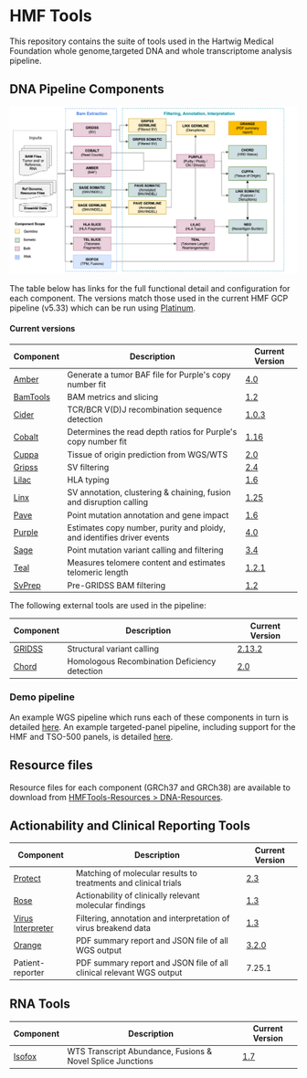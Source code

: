 # HMF Tools

This repository contains the suite of tools used in the Hartwig Medical Foundation whole genome,targeted DNA and whole transcriptome analysis pipeline.  

## DNA Pipeline Components

![HMF_Pipeline](./pipeline/hmf_tools_pipeline.png)

The table below has links for the full functional detail and configuration for each component. The versions match those used in the current HMF GCP pipeline (v5.33) which can be run using [Platinum](https://github.com/hartwigmedical/platinum).

#### Current versions
| Component                         | Description                                                            | Current Version                                                               |
|-----------------------------------|------------------------------------------------------------------------|-------------------------------------------------------------------------------|
| [Amber](./amber/README.md)        | Generate a tumor BAF file for Purple's copy number fit                 | [4.0](https://github.com/hartwigmedical/hmftools/releases/tag/amber-v4.0)     |
| [BamTools](./bam-tools/README.md) | BAM metrics and slicing                                                | [1.2](https://github.com/hartwigmedical/hmftools/releases/tag/bam-tools-v1.2) |
| [Cider](./cider/README.md)        | TCR/BCR V(D)J recombination sequence detection                         | [1.0.3](https://github.com/hartwigmedical/hmftools/releases/tag/cider-v0.8.0) |
| [Cobalt](./cobalt/README.md)      | Determines the read depth ratios for Purple's copy number fit          | [1.16](https://github.com/hartwigmedical/hmftools/releases/tag/cobalt-v1.16)  |
| [Cuppa](./cuppa/README.md)        | Tissue of origin prediction from WGS/WTS                               | [2.0](https://github.com/hartwigmedical/hmftools/releases/tag/cuppa-v1.8.1)   |
| [Gripss](./gripss/README.md)      | SV filtering                                                           | [2.4](https://github.com/hartwigmedical/hmftools/releases/tag/gripss-v2.4)    |
| [Lilac](./lilac/README.md)        | HLA typing                                                             | [1.6](https://github.com/hartwigmedical/hmftools/releases/tag/lilac-v1.6)     |
| [Linx](./linx/README.md)          | SV annotation, clustering & chaining, fusion and disruption calling    | [1.25](https://github.com/hartwigmedical/hmftools/releases/tag/linx-v1.25)    |
| [Pave](./pave/README.md)          | Point mutation annotation and gene impact                              | [1.6](https://github.com/hartwigmedical/hmftools/releases/tag/pave-v1.6)      |
| [Purple](./purple/README.md)      | Estimates copy number, purity and ploidy, and identifies driver events | [4.0](https://github.com/hartwigmedical/hmftools/releases/tag/purple-v4.0)    |
| [Sage](./sage/README.md)          | Point mutation variant calling and filtering                           | [3.4](https://github.com/hartwigmedical/hmftools/releases/tag/sage-v3.4)      |
| [Teal](./teal/README.md)          | Measures telomere content and estimates telomeric length               | [1.2.1](https://github.com/hartwigmedical/hmftools/releases/tag/teal-v1.0.1)  |
| [SvPrep](./sv-prep/README.md)     | Pre-GRIDSS BAM filtering                                               | [1.2](https://github.com/hartwigmedical/hmftools/releases/tag/sv-prep-v1.2.3) |

The following external tools are used in the pipeline:

| Component                                        | Description                                   | Current Version                                                       |
|--------------------------------------------------|-----------------------------------------------|-----------------------------------------------------------------------|
| [GRIDSS](https://github.com/PapenfussLab/gridss) | Structural variant calling                    | [2.13.2](https://github.com/PapenfussLab/gridss/releases/tag/v2.13.2) |
| [Chord](https://github.com/UMCUGenetics/CHORD)   | Homologous Recombination Deficiency detection | [2.0](https://github.com/UMCUGenetics/CHORD/releases/tag/2.00)        |


### Demo pipeline
An example WGS pipeline which runs each of these components in turn is detailed [here](./pipeline/README_WGS.md).
An example targeted-panel pipeline, including support for the HMF and TSO-500 panels, is detailed [here](./pipeline/README_TARGETED.md).

## Resource files
Resource files for each component (GRCh37 and GRCh38) are available to download from [HMFTools-Resources > DNA-Resources](https://console.cloud.google.com/storage/browser/hmf-public/HMFtools-Resources/dna_pipeline/). 

## Actionability and Clinical Reporting Tools

| Component                                                                          | Description                                                          | Current Version                                                                       |
|------------------------------------------------------------------------------------|----------------------------------------------------------------------|---------------------------------------------------------------------------------------|
| [Protect](https://github.com/hartwigmedical/oncoact/tree/master/protect/README.md) | Matching of molecular results to treatments and clinical trials      | [2.3](https://github.com/hartwigmedical/hmftools/releases/tag/protect-v2.3)           |
| [Rose](https://github.com/hartwigmedical/oncoact/tree/master/rose/README.md)       | Actionability of clinically relevant molecular findings              | [1.3](https://github.com/hartwigmedical/hmftools/releases/tag/rose-v1.3)              |
| [Virus Interpreter](./virus-interpreter/README.md)                                 | Filtering, annotation and interpretation of virus breakend data      | [1.3](https://github.com/hartwigmedical/hmftools/releases/tag/virus-interpreter-v1.2) |
| [Orange](./orange/README.md)                                                       | PDF summary report and JSON file of all WGS output                   | [3.2.0](https://github.com/hartwigmedical/hmftools/releases/tag/orange-v1.10)         |
| Patient-reporter                                                                   | PDF summary report and JSON file of all clinical relevant WGS output | 7.25.1                                                                                |

## RNA Tools

| Component                    | Description                                                | Current Version                                                              |
|------------------------------|------------------------------------------------------------|------------------------------------------------------------------------------|
| [Isofox](./isofox/README.md) | WTS Transcript Abundance, Fusions & Novel Splice Junctions | [1.7](https://github.com/hartwigmedical/hmftools/releases/tag/isofox-v1.7.1) |

